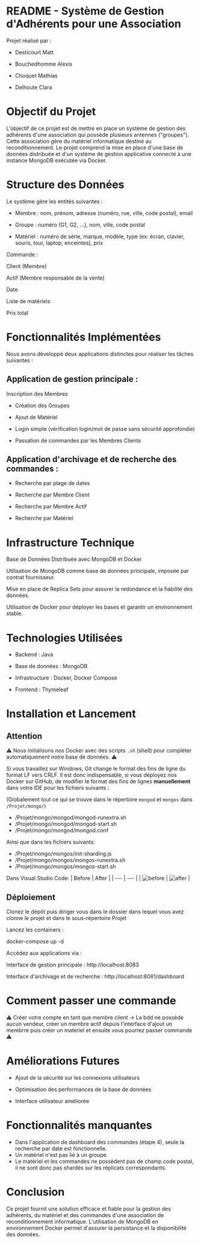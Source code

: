 # README - Système de Gestion d'Adhérents pour une Association

Projet réalisé par :

- Desticourt Matt

- Bouchedhomme Alexis

- Choquet Mathias

- Delhoute Clara

# Objectif du Projet

L'objectif de ce projet est de mettre en place un système de gestion des adhérents d'une association qui possède plusieurs antennes ("groupes"). Cette association gère du matériel informatique destiné au reconditionnement. Le projet comprend la mise en place d'une base de données distribuée et d'un système de gestion applicative connecté à une instance MongoDB exécutée via Docker.

# Structure des Données

Le système gère les entités suivantes :

- Membre : nom, prénom, adresse (numéro, rue, ville, code postal), email

- Groupe : numéro (G1, G2, ...), nom, ville, code postal

- Matériel : numéro de série, marque, modèle, type (ex: écran, clavier, souris, tour, laptop, enceintes), prix

Commande :

Client (Membre)

Actif (Membre responsable de la vente)

Date

Liste de matériels

Prix total

# Fonctionnalités Implémentées

Nous avons développé deux applications distinctes pour réaliser les tâches suivantes :

## Application de gestion principale :

Inscription des Membres

- Création des Groupes

- Ajout de Matériel

- Login simple (vérification login/mot de passe sans sécurité approfondie)

- Passation de commandes par les Membres Clients

## Application d'archivage et de recherche des commandes :

- Recherche par plage de dates

- Recherche par Membre Client

- Recherche par Membre Actif

- Recherche par Matériel

# Infrastructure Technique

Base de Données Distribuée avec MongoDB et Docker

Utilisation de MongoDB comme base de données principale, imposée par contrat fournisseur.

Mise en place de Replica Sets pour assurer la redondance et la fiabilité des données.

Utilisation de Docker pour déployer les bases et garantir un environnement stable.

# Technologies Utilisées

- Backend : Java

- Base de données : MongoDB

- Infrastructure : Docker, Docker Compose

- Frontend : Thymeleaf

# Installation et Lancement

## Attention

⚠️ Nous initialisons nos Docker avec des scripts `.sh` (shell) pour compléter automatiquement notre base de données. ⚠️

Si vous travaillez sur Windows, Git change le format des fins de ligne du format LF vers CRLF. Il est donc indispensable, si vous déployez nos Docker sur GitHub, de modifier le format des fins de lignes **manuellement** dans votre IDE pour les fichiers suivants :

(Globalement tout ce qui se trouve dans le répertoire `mongod` et `mongos` dans `/Projet/mongo/`)

- /Projet/mongo/mongod/mongod-runextra.sh
- /Projet/mongo/mongod/mongod-start.sh
- /Projet/mongo/mongod/mongod.conf

Ainsi que dans les fichiers suivants:

- /Projet/mongo/mongos/init-sharding.js
- /Projet/mongo/mongos/mongos-runextra.sh
- /Projet/mongo/mongos/mongos-start.sh

Dans Visual Studio Code:
| Before | After |
| --- | --- |
| ![before](images/before.png)  | ![after](images/after.png) |

## Déploiement

Clonez le dépôt puis diriger vous dans le dossier dans lequel vous avez clonne le projet et dans le sous-répertoire Projet

Lancez les containers :

docker-compose up -d

Accédez aux applications via :

Interface de gestion principale : http://localhost:8083

Interface d'archivage et de recherche : http://localhost:8081/dashboard

# Comment passer une commande 

⚠️ Créer votre compte en tant que membre client -> La bdd ne possède aucun vendeur, créer un membre actif depuis l'interface d'ajout un membrre puis créer un matériel et ensuite vous pourrez passer commande ⚠️

# Améliorations Futures

- Ajout de la sécurité sur les connexions utilisateurs

- Optimisation des performances de la base de données

- Interface utilisateur améliorée

# Fonctionnalités manquantes 

- Dans l'application de dashboard des commandes (étape 4), seule la recherche par date est fonctionnelle.
- Un matériel n'est pas lié à un groupe.
- Le matériel et les commandes ne possèdent pas de champ code postal, il ne sont donc pas shardés sur les réplicats correspondants.

# Conclusion

Ce projet fournit une solution efficace et fiable pour la gestion des adhérents, du matériel et des commandes d'une association de reconditionnement informatique. L'utilisation de MongoDB en environnement Docker permet d'assurer la persistance et la disponibilité des données.
